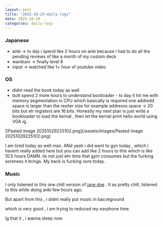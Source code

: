 ```yaml
---
layout: post
title: "2025-10-29-daily-logs"
date: 2025-10-29
categories: daily-logs
---
```





### Japanese 
- anki -> to day i spend like 2 hours on anki because i had to do all the pending reviews of like a month of my custom deck
- wanikani -> finally level 8
- input -> watched like 1+ hour of youtube video

### OS
- didnt read the book today as well
- butt spend 2 more hours to understand bootloader -  to day it hit me with memory segmentation in CPU which basically is required one addredd space is larger than  the resiter size
  for example addresss space -> 20 bits but eh registers are 16 bits.
  Honestly my next plan is just write a bookloader to load the kernal , then let the kernel print hello world using VGA ig.

![Pasted image 20251029225102.png](/assets/images/Pasted image 20251029225102.png)

I am tired today as well man.
ANd yeah i did went to gyn today , which i havent really added here but you can add like 2 hours to this which is like 10.5 hours DAMN.
its not just ehr time that gym consumes but the fucking soreness it brings. My back is fucking sore today.

### Music
I only listened to this one chill version of [jane doe](https://youtu.be/ewBHlFhocDA?si=s5zqnYxYRvVRztbl) .
It as pretty chill, listened to this while doing anki few hours ago.

But apart from this , i didnt really put music in bacvkground

which is very good , i am trying to reduced my earphone time.

Ig that it , i wanna sleep now